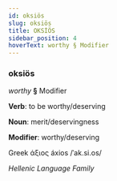 ```yaml
---
id: oksiös
slug: oksiös
title: OKSİÖS
sidebar_position: 4
hoverText: worthy § Modifier
---
```


### oksiös

*worthy* **§** Modifier

**Verb**: to be worthy/deserving

**Noun**: merit/deservingness

**Modifier**: worthy/deserving

Greek άξιος áxios /ˈak.si.os/

*Hellenic Language Family*
